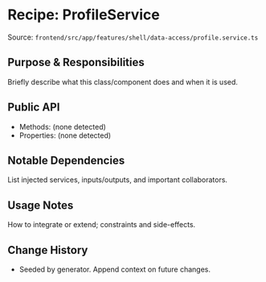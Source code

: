 # Recipe: ProfileService

Source: `frontend/src/app/features/shell/data-access/profile.service.ts`

## Purpose & Responsibilities
Briefly describe what this class/component does and when it is used.

## Public API
- Methods: (none detected)
- Properties: (none detected)

## Notable Dependencies
List injected services, inputs/outputs, and important collaborators.

## Usage Notes
How to integrate or extend; constraints and side-effects.

## Change History
- Seeded by generator. Append context on future changes.

